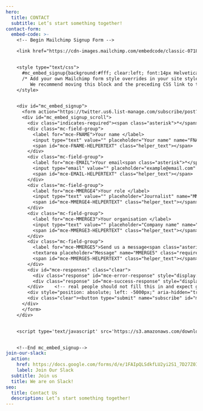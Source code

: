 ```yaml
---
hero:
  title: CONTACT
  subtitle: Let’s start something together!
contact-form:
  embed-code: >-
    <!-- Begin Mailchimp Signup Form -->

    <link href="https://cdn-images.mailchimp.com/embedcode/classic-071822.css" rel="stylesheet" type="text/css">


    <style type="text/css">
      #mc_embed_signup{background:#fff; clear:left; font:14px Helvetica,Arial,sans-serif;  width:600px;}
      /* Add your own Mailchimp form style overrides in your site stylesheet or in this style block.
         We recommend moving this block and the preceding CSS link to the HEAD of your HTML file. */
    </style>


    <div id="mc_embed_signup">
      <form action="https://twitter.us6.list-manage.com/subscribe/post?u=65e5825507b3cec760f272e79&amp;id=c2ff751541&amp;f_id=001402e3f0" method="post" id="mc-embedded-subscribe-form" name="mc-embedded-subscribe-form" class="validate" target="_blank" novalidate>
      <div id="mc_embed_signup_scroll">
        <div class="indicates-required"><span class="asterisk">*</span> indicates required</div>
        <div class="mc-field-group">
          <label for="mce-FNAME">Your name </label>
          <input type="text" value="" placeholder="Your name" name="FNAME" class="" id="mce-FNAME">
          <span id="mce-FNAME-HELPERTEXT" class="helper_text"></span>
        </div>
        <div class="mc-field-group">
          <label for="mce-EMAIL">Your email<span class="asterisk">*</span></label>
          <input type="email" value="" placeholder="example@email.com" name="EMAIL" class="required email" id="mce-EMAIL">
          <span id="mce-EMAIL-HELPERTEXT" class="helper_text"></span>
        </div>
        <div class="mc-field-group">
          <label for="mce-MMERGE4">Your role </label>
          <input type="text" value="" placeholder="Journalist" name="MMERGE4" class="" id="mce-MMERGE4">
          <span id="mce-MMERGE4-HELPERTEXT" class="helper_text"></span>
        </div>
        <div class="mc-field-group">
          <label for="mce-MMERGE3">Your organisation </label>
          <input type="text" value="" placeholder="Company name" name="MMERGE3" class="" id="mce-MMERGE3">
          <span id="mce-MMERGE3-HELPERTEXT" class="helper_text"></span>
        </div>
        <div class="mc-field-group">
          <label for="mce-MMERGE5">Send us a message<span class="asterisk">*</span></label>
          <textarea placeholder="Message" name="MMERGE5" class="required" id="mce-MMERGE5" rows=8></textarea>
          <span id="mce-MMERGE5-HELPERTEXT" class="helper_text"></span>
        </div>
        <div id="mce-responses" class="clear">
          <div class="response" id="mce-error-response" style="display:none"></div>
          <div class="response" id="mce-success-response" style="display:none"></div>
        </div>    <!-- real people should not fill this in and expect good things - do not remove this or risk form bot signups-->
        <div style="position: absolute; left: -5000px;" aria-hidden="true"><input type="text" name="b_65e5825507b3cec760f272e79_c2ff751541" tabindex="-1" value=""></div>
        <div class="clear"><button type="submit" name="subscribe" id="mc-embedded-subscribe" class="button">Send</button></div>
      </div>
      </form>
    </div>


    <script type='text/javascript' src='https://s3.amazonaws.com/downloads.mailchimp.com/js/mc-validate.js'></script><script type='text/javascript'>(function($) {window.fnames = new Array(); window.ftypes = new Array();fnames[0]='EMAIL';ftypes[0]='email';fnames[1]='FNAME';ftypes[1]='text';fnames[2]='LNAME';ftypes[2]='text';fnames[4]='MMERGE4';ftypes[4]='text';fnames[3]='MMERGE3';ftypes[3]='text';fnames[5]='MMERGE5';ftypes[5]='text';}(jQuery));var $mcj = jQuery.noConflict(true);</script>


    <!--End mc_embed_signup-->
join-our-slack:
  action:
    href: https://docs.google.com/forms/d/e/1FAIpQLSdkfLU2yi2S1_7D27Z0I1TumkWy5brlam809Od9cc6CnXGA-A/viewform
    label: Join Our Slack
  subtitle: Join us
  title: We are on Slack!
seo:
  title: Contact Us
  description: Let’s start something together!
---
```

